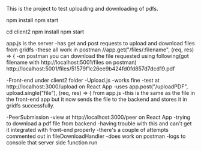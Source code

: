 This is the project to test uploading and downloading of pdfs.

npm install
npm start

cd client2
npm install
npm start

app.js is the server
-has get and post requests to upload and download files from gridfs
-these all work in postman
//app.get("/files/:filename", (req, res) => {
  -on postman you can download the file requested using following(got filename with http://localhost:5001/files on postman)
    http://localhost:5001/files/51579f1c26ee9b424fd0fd857d7dcd19.pdf

-Front-end under client2 folder
-Upload.js
  -works fine
  -test at http://localhost:3000/upload on React App
  -uses app.post("/uploadPDF", upload.single("file"), (req, res) => { from app.js
  -this is the same as the file in the front-end app but it now sends the file to the backend and stores it in gridfs successfully.

-PeerSubmission
  -view at http://localhost:3000/peer on React App
  -trying to download a pdf file from backend
  -having trouble with this and can't get it integrated with front-end properly
  -there's a couple of attempts commented out in fileDownloadHandler
  -does work on postman
  -logs to console that server side function run
